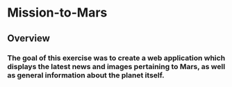 # Mission-to-Mars

## Overview

### The goal of this exercise was to create a web application which displays the latest news and images pertaining to Mars, as well as general information about the planet itself.

